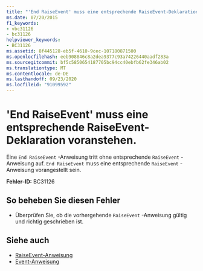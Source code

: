 ```yaml
---
title: "'End RaiseEvent' muss eine entsprechende RaiseEvent-Deklaration voranstehen."
ms.date: 07/20/2015
f1_keywords:
- vbc31126
- bc31126
helpviewer_keywords:
- BC31126
ms.assetid: 8f445128-eb5f-4610-9cec-107180871500
ms.openlocfilehash: eeb908846c8a2dea9377c93a74226440aadf283a
ms.sourcegitcommit: bf5c5850654187705bc94cc40ebfb62fe346ab02
ms.translationtype: MT
ms.contentlocale: de-DE
ms.lasthandoff: 09/23/2020
ms.locfileid: "91099592"
---
```

# <a name="end-raiseevent-must-be-preceded-by-a-matching-raiseevent-declaration"></a>'End RaiseEvent' muss eine entsprechende RaiseEvent-Deklaration voranstehen.

Eine `End RaiseEvent` -Anweisung tritt ohne entsprechende `RaiseEvent` -Anweisung auf. `End RaiseEvent` muss eine entsprechende `RaiseEvent` -Anweisung vorangestellt sein.  
  
 **Fehler-ID:** BC31126  
  
## <a name="to-correct-this-error"></a>So beheben Sie diesen Fehler  
  
- Überprüfen Sie, ob die vorhergehende `RaiseEvent` -Anweisung gültig und richtig geschrieben ist.  
  
## <a name="see-also"></a>Siehe auch

- [RaiseEvent-Anweisung](../language-reference/statements/raiseevent-statement.md)
- [Event-Anweisung](../language-reference/statements/event-statement.md)
